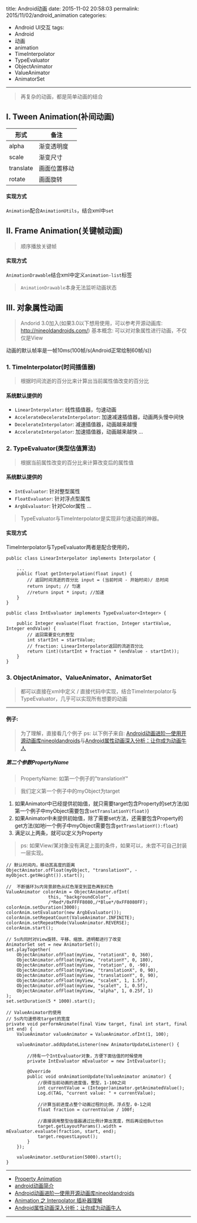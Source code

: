 title: Android动画
date: 2015-11-02 20:58:03
permalink: 2015/11/02/android_animation
categories:
- Android UI交互
tags:
- Android
- 动画
- animation
- TimeInterpolator
- TypeEvaluator
- ObjectAnimator
- ValueAnimator
- AnimatorSet

---

> 再复杂的动画，都是简单动画的结合

<!-- more -->

## I. Tween Animation(补间动画)

形式 | 备注
-|-
alpha | 渐变透明度
scale | 渐变尺寸
translate | 画面位置移动
rotate | 画面旋转

#### 实现方式

`Animation`配合`AnimationUtils`，结合xml中`set`

## II. Frame Animation(关键帧动画)

> 顺序播放关键帧

#### 实现方式

`AnimationDrawable`结合xml中定义`animation-list`标签

> `AnimationDrawable`本身无法监听动画状态

## III. 对象属性动画

> Andorid 3.0加入(如果3.0以下想用使用，可以参考开源动画库: http://nineoldandroids.com/)
> 基本概念: 可以对对象属性进行动画，不仅仅是View

动画的默认帧率是一帧10ms(100帧/s(Android正常绘制60帧/s))

### 1. TimeInterpolator(时间插值器)

> 根据时间流逝的百分比来计算出当前属性值改变的百分比

#### 系统默认提供的

- `LinearInterpolator`: 线性插值器，匀速动画
- `AccelerateDecelerateInterpolator`: 加速减速插值器，动画两头慢中间快
- `DecelerateInterpolator`: 减速插值器，动画越来越慢
- `AccelerateInterpolator`: 加速插值器，动画越来越快
...

### 2. TypeEvaluator(类型估值算法)

> 根据当前属性改变的百分比来计算改变后的属性值

#### 系统默认提供的

- `IntEvaluator`: 针对整型属性
- `FloatEvaluator`: 针对浮点型属性
- `ArgbEvaluator`: 针对Color属性
...

> TypeEvaluator与TimeInterpolator是实现非匀速动画的神器。

#### 实现方式

TimeInterpolator与TypeEvaluator两者是配合使用的，

```
public class LinearInterpolator implements Interpolator {

    ...
    public float getInterpolation(float input) {
        // 返回时间流逝的百分比 input = (当前时间 - 开始时间)/ 总时间
        return input; // 匀速
        //return input * input; //加速
    }
}

public class IntEvaluator implements TypeEvaluator<Integer> {

    public Integer evaluate(float fraction, Integer startValue, Integer endValue) {
        // 返回需要变化的整型
        int startInt = startValue;
        // fraction: LinearInterpolator返回的流逝百分比
        return (int)(startInt + fraction * (endValue - startInt));
    }
}
```


### 3. ObjectAnimator、ValueAnimator、AnimatorSet

> 都可以直接在xml中定义 / 直接代码中实现，结合TimeInterpolator与TypeEvaluator，几乎可以实现所有想要的动画

---

#### 例子:

> 为了理解，直接看几个例子
> ps: 以下例子来自: [Android动画进阶—使用开源动画库nineoldandroids](http://blog.csdn.net/singwhatiwanna/article/details/17639987)与[Android属性动画深入分析：让你成为动画牛人](http://blog.csdn.net/singwhatiwanna/article/details/17841165)

##### 第二个参数PropertyName

> PropertyName: 如第一个例子的"translationY"

> 我们定义第一个例子中的myObject为target

1. 如果Animator中已经提供初始值，就只需要target包含Property的set方法(如第一个例子中myObject需要包含`setTranslationY(float)`)
2. 如果Animator中未提供初始值，除了需要set方法，还需要包含Property的get方法(如地i一个例子中myObject需要包含`getTranslationY():float`)
3. 满足以上两条，就可以定义为Property

> ps: 如果View/某对象没有满足上面的条件，如果可以，未尝不可自己封装一层实现。

```
// 默认时间内，移动其高度的距离
ObjectAnimator.ofFloat(myObject, "translationY", -myObject.getHeight()).start();
```

```
//  不断循环3s内背景颜色从红色渐变到蓝色再到红色
ValueAnimator colorAnim = ObjectAnimator.ofInt(
                this, "backgroundColor",
                /*Red*/0xFFFF8080,/*Blue*/0xFF8080FF);
colorAnim.setDuration(3000);
colorAnim.setEvaluator(new ArgbEvaluator());
colorAnim.setRepeatCount(ValueAnimator.INFINITE);
colorAnim.setRepeatMode(ValueAnimator.REVERSE);
colorAnim.start();
```

```
// 5s内同时对View旋转、平移、缩放、透明都进行了改变
AnimatorSet set = new AnimatorSet();
set.playTogether(
    ObjectAnimator.ofFloat(myView, "rotationX", 0, 360),
    ObjectAnimator.ofFloat(myView, "rotationY", 0, 180),
    ObjectAnimator.ofFloat(myView, "rotation", 0, -90),
    ObjectAnimator.ofFloat(myView, "translationX", 0, 90),
    ObjectAnimator.ofFloat(myView, "translationY", 0, 90),
    ObjectAnimator.ofFloat(myView, "scaleX", 1, 1.5f),
    ObjectAnimator.ofFloat(myView, "scaleY", 1, 0.5f),
    ObjectAnimator.ofFloat(myView, "alpha", 1, 0.25f, 1)
);
set.setDuration(5 * 1000).start();
```

```
// ValueAnimator的使用
// 5s内匀速修改target的宽度
private void performAnimate(final View target, final int start, final int end) {
    ValueAnimator valueAnimator = ValueAnimator.ofInt(1, 100);

    valueAnimator.addUpdateListener(new AnimatorUpdateListener() {

        //持有一个IntEvaluator对象，方便下面估值的时候使用
        private IntEvaluator mEvaluator = new IntEvaluator();

        @Override
        public void onAnimationUpdate(ValueAnimator animator) {
            //获得当前动画的进度值，整型，1-100之间
            int currentValue = (Integer)animator.getAnimatedValue();
            Log.d(TAG, "current value: " + currentValue);

            //计算当前进度占整个动画过程的比例，浮点型，0-1之间
            float fraction = currentValue / 100f;

            //直接调用整型估值器通过比例计算出宽度，然后再设给Button
            target.getLayoutParams().width = mEvaluator.evaluate(fraction, start, end);
            target.requestLayout();
        }
    });

    valueAnimator.setDuration(5000).start();
}
```

---

- [Property Animation](https://developer.android.com/intl/zh-cn/guide/topics/graphics/prop-animation.html)
- [android动画简介](http://blog.csdn.net/singwhatiwanna/article/details/9270275)
- [Android动画进阶—使用开源动画库nineoldandroids](http://blog.csdn.net/singwhatiwanna/article/details/17639987)
- [Animation 之 Interpolator 插补器理解](http://blog.csdn.net/qingye_love/article/details/8859347)
- [Android属性动画深入分析：让你成为动画牛人](http://blog.csdn.net/singwhatiwanna/article/details/17841165)

---
